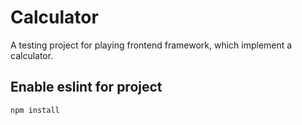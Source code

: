 # Calculator
A testing project for playing frontend framework, which implement a calculator.

## Enable eslint for project
`npm install`